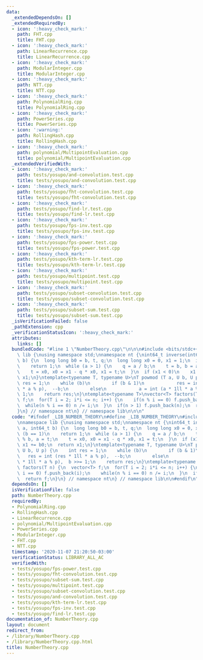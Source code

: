 ```yaml
---
data:
  _extendedDependsOn: []
  _extendedRequiredBy:
  - icon: ':heavy_check_mark:'
    path: FHT.cpp
    title: FHT.cpp
  - icon: ':heavy_check_mark:'
    path: LinearRecurrence.cpp
    title: LinearRecurrence.cpp
  - icon: ':heavy_check_mark:'
    path: ModularInteger.cpp
    title: ModularInteger.cpp
  - icon: ':heavy_check_mark:'
    path: NTT.cpp
    title: NTT.cpp
  - icon: ':heavy_check_mark:'
    path: PolynomialRing.cpp
    title: PolynomialRing.cpp
  - icon: ':heavy_check_mark:'
    path: PowerSeries.cpp
    title: PowerSeries.cpp
  - icon: ':warning:'
    path: RollingHash.cpp
    title: RollingHash.cpp
  - icon: ':heavy_check_mark:'
    path: polynomial/MultipointEvaluation.cpp
    title: polynomial/MultipointEvaluation.cpp
  _extendedVerifiedWith:
  - icon: ':heavy_check_mark:'
    path: tests/yosupo/and-convolution.test.cpp
    title: tests/yosupo/and-convolution.test.cpp
  - icon: ':heavy_check_mark:'
    path: tests/yosupo/fht-convolution.test.cpp
    title: tests/yosupo/fht-convolution.test.cpp
  - icon: ':heavy_check_mark:'
    path: tests/yosupo/find-lr.test.cpp
    title: tests/yosupo/find-lr.test.cpp
  - icon: ':heavy_check_mark:'
    path: tests/yosupo/fps-inv.test.cpp
    title: tests/yosupo/fps-inv.test.cpp
  - icon: ':heavy_check_mark:'
    path: tests/yosupo/fps-power.test.cpp
    title: tests/yosupo/fps-power.test.cpp
  - icon: ':heavy_check_mark:'
    path: tests/yosupo/kth-term-lr.test.cpp
    title: tests/yosupo/kth-term-lr.test.cpp
  - icon: ':heavy_check_mark:'
    path: tests/yosupo/multipoint.test.cpp
    title: tests/yosupo/multipoint.test.cpp
  - icon: ':heavy_check_mark:'
    path: tests/yosupo/subset-convolution.test.cpp
    title: tests/yosupo/subset-convolution.test.cpp
  - icon: ':heavy_check_mark:'
    path: tests/yosupo/subset-sum.test.cpp
    title: tests/yosupo/subset-sum.test.cpp
  _isVerificationFailed: false
  _pathExtension: cpp
  _verificationStatusIcon: ':heavy_check_mark:'
  attributes:
    links: []
  bundledCode: "#line 1 \"NumberTheory.cpp\"\n\n\n#include <bits/stdc++.h>\n\nnamespace\
    \ lib {\nusing namespace std;\nnamespace nt {\nint64_t inverse(int64_t a, int64_t\
    \ b) {\n  long long b0 = b, t, q;\n  long long x0 = 0, x1 = 1;\n  if (b == 1)\n\
    \    return 1;\n  while (a > 1) {\n    q = a / b;\n    t = b, b = a % b, a = t;\n\
    \    t = x0, x0 = x1 - q * x0, x1 = t;\n  }\n  if (x1 < 0)\n    x1 += b0;\n  return\
    \ x1;\n}\ntemplate<typename T, typename U>\nT powmod (T a, U b, U p) {\n    int\
    \ res = 1;\n    while (b)\n        if (b & 1)\n            res = int (res * 1ll\
    \ * a % p),  --b;\n        else\n            a = int (a * 1ll * a % p),  b >>=\
    \ 1;\n    return res;\n}\ntemplate<typename T>\nvector<T> factors(T n) {\n  vector<T>\
    \ f;\n  for(T i = 2; i*i <= n; i++) {\n    if(n % i == 0) f.push_back(i);\n  \
    \  while(n % i == 0) n /= i;\n  }\n  if(n > 1) f.push_back(n);\n  return f;\n\
    }\n} // namespace nt\n} // namespace lib\n\n\n"
  code: "#ifndef _LIB_NUMBER_THEORY\n#define _LIB_NUMBER_THEORY\n#include <bits/stdc++.h>\n\
    \nnamespace lib {\nusing namespace std;\nnamespace nt {\nint64_t inverse(int64_t\
    \ a, int64_t b) {\n  long long b0 = b, t, q;\n  long long x0 = 0, x1 = 1;\n  if\
    \ (b == 1)\n    return 1;\n  while (a > 1) {\n    q = a / b;\n    t = b, b = a\
    \ % b, a = t;\n    t = x0, x0 = x1 - q * x0, x1 = t;\n  }\n  if (x1 < 0)\n   \
    \ x1 += b0;\n  return x1;\n}\ntemplate<typename T, typename U>\nT powmod (T a,\
    \ U b, U p) {\n    int res = 1;\n    while (b)\n        if (b & 1)\n         \
    \   res = int (res * 1ll * a % p),  --b;\n        else\n            a = int (a\
    \ * 1ll * a % p),  b >>= 1;\n    return res;\n}\ntemplate<typename T>\nvector<T>\
    \ factors(T n) {\n  vector<T> f;\n  for(T i = 2; i*i <= n; i++) {\n    if(n %\
    \ i == 0) f.push_back(i);\n    while(n % i == 0) n /= i;\n  }\n  if(n > 1) f.push_back(n);\n\
    \  return f;\n}\n} // namespace nt\n} // namespace lib\n\n#endif\n"
  dependsOn: []
  isVerificationFile: false
  path: NumberTheory.cpp
  requiredBy:
  - PolynomialRing.cpp
  - RollingHash.cpp
  - LinearRecurrence.cpp
  - polynomial/MultipointEvaluation.cpp
  - PowerSeries.cpp
  - ModularInteger.cpp
  - FHT.cpp
  - NTT.cpp
  timestamp: '2020-11-07 21:20:50-03:00'
  verificationStatus: LIBRARY_ALL_AC
  verifiedWith:
  - tests/yosupo/fps-power.test.cpp
  - tests/yosupo/fht-convolution.test.cpp
  - tests/yosupo/subset-sum.test.cpp
  - tests/yosupo/multipoint.test.cpp
  - tests/yosupo/subset-convolution.test.cpp
  - tests/yosupo/and-convolution.test.cpp
  - tests/yosupo/kth-term-lr.test.cpp
  - tests/yosupo/fps-inv.test.cpp
  - tests/yosupo/find-lr.test.cpp
documentation_of: NumberTheory.cpp
layout: document
redirect_from:
- /library/NumberTheory.cpp
- /library/NumberTheory.cpp.html
title: NumberTheory.cpp
---
```

